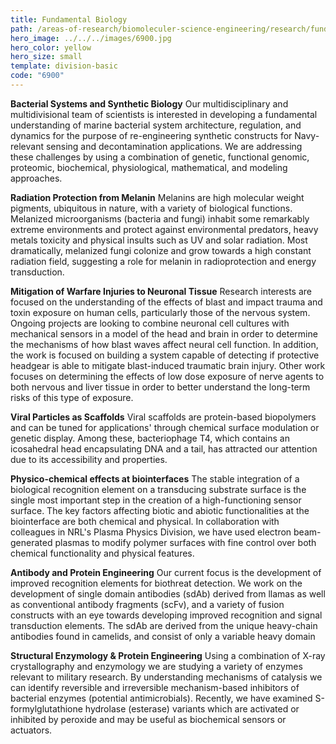 ```yaml
---
title: Fundamental Biology
path: /areas-of-research/biomoleculer-science-engineering/research/fundamental-biology
hero_image: ../../../images/6900.jpg
hero_color: yellow
hero_size: small
template: division-basic
code: "6900"
---
```

**Bacterial Systems and Synthetic Biology**
Our multidisciplinary and multidivisional team of scientists is interested in developing a fundamental understanding of marine bacterial system architecture, regulation, and dynamics for the purpose of re-engineering synthetic constructs for Navy-relevant sensing and decontamination applications. We are addressing these challenges by using a combination of genetic, functional genomic, proteomic, biochemical, physiological, mathematical, and modeling approaches.

**Radiation Protection from Melanin**
Melanins are high molecular weight pigments, ubiquitous in nature, with a variety of biological functions. Melanized microorganisms (bacteria and fungi) inhabit some remarkably extreme environments and protect against environmental predators, heavy metals toxicity and physical insults such as UV and solar radiation. Most dramatically, melanized fungi colonize and grow towards a high constant radiation field, suggesting a role for melanin in radioprotection and energy transduction.

**Mitigation of Warfare Injuries to Neuronal Tissue**
Research interests are focused on the understanding of the effects of blast and impact trauma and toxin exposure on human cells, particularly those of the nervous system. Ongoing projects are looking to combine neuronal cell cultures with mechanical sensors in a model of the head and brain in order to determine the mechanisms of how blast waves affect neural cell function. In addition, the work is focused on building a system capable of detecting if protective headgear is able to mitigate blast-induced traumatic brain injury. Other work focuses on determining the effects of low dose exposure of nerve agents to both nervous and liver tissue in order to better understand the long-term risks of this type of exposure.

**Viral Particles as Scaffolds**
Viral scaffolds are protein-based biopolymers and can be tuned for applications' through chemical surface modulation or genetic display. Among these, bacteriophage T4, which contains an icosahedral head encapsulating DNA and a tail, has attracted our attention due to its accessibility and properties.

**Physico-chemical effects at biointerfaces**
The stable integration of a biological recognition element on a transducing substrate surface is the single most important step in the creation of a high-functioning sensor surface. The key factors affecting biotic and abiotic functionalities at the biointerface are both chemical and physical. In collaboration with colleagues in NRL's Plasma Physics Division, we have used electron beam-generated plasmas to modify polymer surfaces with fine control over both chemical functionality and physical features.

**Antibody and Protein Engineering**
Our current focus is the development of improved recognition elements for biothreat detection. We work on the development of single domain antibodies (sdAb) derived from llamas as well as conventional antibody fragments (scFv), and a variety of fusion constructs with an eye towards developing improved recognition and signal transduction elements. The sdAb are derived from the unique heavy-chain antibodies found in camelids, and consist of only a variable heavy domain

**Structural Enzymology & Protein Engineering**
Using a combination of X-ray crystallography and enzymology we are studying a variety of enzymes relevant to military research. By understanding mechanisms of catalysis we can identify reversible and irreversible mechanism-based inhibitors of bacterial enzymes (potential antimicrobials). Recently, we have examined S-formylglutathione hydrolase (esterase) variants which are activated or inhibited by peroxide and may be useful as biochemical sensors or actuators.
